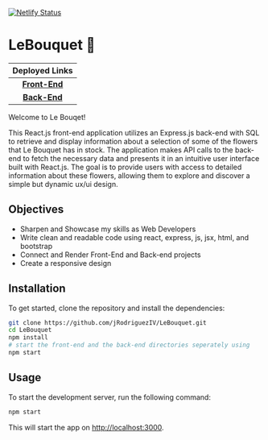 [![Netlify Status](https://api.netlify.com/api/v1/badges/f4a816e5-e549-4b90-82f9-1d01cbeaeff1/deploy-status)](https://app.netlify.com/sites/lebouquet/deploys)

# LeBouquet 🌸


| Deployed Links |
| :--------------:
| [**Front-End**](https://lebouquet.netlify.app/)|
| [**Back-End**](https://lebouquet.onrender.com/flowers)|

Welcome to Le Bouqet!  

This React.js front-end application utilizes an Express.js back-end with SQL to retrieve and display information 
about a selection of some of the flowers that Le Bouquet has in stock. The application makes API calls to the back-end to 
fetch the necessary data and presents it in an intuitive user interface built with React.js. The goal is to provide
users with access to detailed information about these flowers, allowing them to explore and discover a simple but dynamic ux/ui design.


## Objectives

- Sharpen and Showcase my skills as Web Developers
- Write clean and readable code using react, express, js, jsx, html, and bootstrap
- Connect and Render Front-End and Back-end projects
- Create a responsive design

## Installation

To get started, clone the repository and install the dependencies:

```bash
git clone https://github.com/jRodriguezIV/LeBouquet.git
cd LeBouquet
npm install
# start the front-end and the back-end directories seperately using
npm start 
```
## Usage

To start the development server, run the following command:

```bash
npm start
```
This will start the app on [http://localhost:3000](http://localhost:3000).
